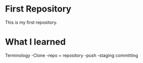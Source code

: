 # First Repository
This is my first repository.

# What I learned

Terminology
-Clone
-repo = repository
-push
-staging committing
